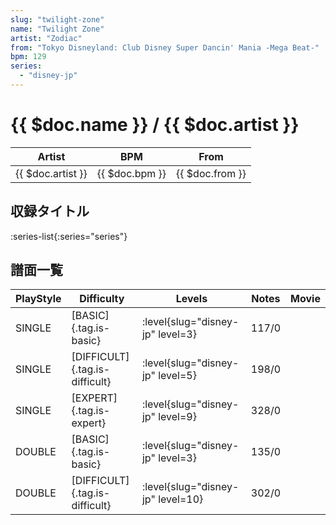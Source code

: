 ```yaml
---
slug: "twilight-zone"
name: "Twilight Zone"
artist: "Zodiac"
from: "Tokyo Disneyland: Club Disney Super Dancin' Mania -Mega Beat-"
bpm: 129
series:
  - "disney-jp"
---
```


# {{ $doc.name }} / {{ $doc.artist }}

|Artist|BPM|From|
|------|---|----|
|{{ $doc.artist }}|{{ $doc.bpm }}|{{ $doc.from }}|

## 収録タイトル

:series-list{:series="series"}

## 譜面一覧

|PlayStyle|Difficulty|Levels|Notes|Movie|
|---------|----------|------|-----|-----|
|SINGLE|[BASIC]{.tag.is-basic}|<div class="field is-grouped is-grouped-multiline">:level{slug="disney-jp" level=3}</div>|117/0||
|SINGLE|[DIFFICULT]{.tag.is-difficult}|<div class="field is-grouped is-grouped-multiline">:level{slug="disney-jp" level=5}</div>|198/0||
|SINGLE|[EXPERT]{.tag.is-expert}|<div class="field is-grouped is-grouped-multiline">:level{slug="disney-jp" level=9}</div>|328/0||
|DOUBLE|[BASIC]{.tag.is-basic}|<div class="field is-grouped is-grouped-multiline">:level{slug="disney-jp" level=3}</div>|135/0||
|DOUBLE|[DIFFICULT]{.tag.is-difficult}|<div class="field is-grouped is-grouped-multiline">:level{slug="disney-jp" level=10}</div>|302/0||
